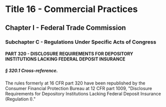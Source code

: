 
# Title 16 - Commercial Practices
## Chapter I - Federal Trade Commission
### Subchapter C - Regulations Under Specific Acts of Congress
#### PART 320 - DISCLOSURE REQUIREMENTS FOR DEPOSITORY INSTITUTIONS LACKING FEDERAL DEPOSIT INSURANCE
##### § 320.1 Cross-reference.

The rules formerly at 16 CFR part 320 have been republished by the Consumer Financial Protection Bureau at 12 CFR part 1009, "Disclosure Requirements for Depository Institutions Lacking Federal Deposit Insurance (Regulation I)."
